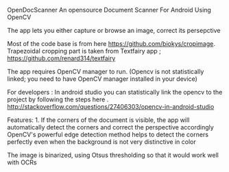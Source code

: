 OpenDocScanner
An opensource Document Scanner For Android Using OpenCV

The app lets you either capture or browse an image, correct its persepctive

Most of the code base is from here https://github.com/biokys/cropimage. Trapezoidal cropping part is taken from Textfairy app ; https://github.com/renard314/textfairy

The app requires OpenCV manager to run. (Opencv is not statistically linked; you need to have OpenCV manager installed in your device)

For developers : In android studio you can statistically link the opencv to the project by following the steps here . http://stackoverflow.com/questions/27406303/opencv-in-android-studio

Features: 1. If the corners of the document is visible, the app will automatically detect the corners and correct the perspective accordingly OpenCV's powerful edge detection method helps to detect the corners perfectly even when the background is not very distinctive in color

The image is binarized, using Otsus thresholding so that it would work well with OCRs
